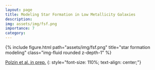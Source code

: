```yaml
---
layout: page
title: Modeling Star Formation in Low Metallicity Galaxies
description: 
img: assets/img/fsf.png
importance: 7
category: 
---
```


<div class="row">
    <div class="col-sm mt-3 mt-md-0">
        {% include figure.html path="assets/img/fsf.png" title="star formation modeling" class="img-fluid rounded z-depth-1" %}
    </div>
</div>
<!-- <div class="caption">
    This image can also have a caption. It's like magic.
</div> -->

[Polzin et al. in prep.]()
{: style="font-size: 110%; text-align: center;"}



